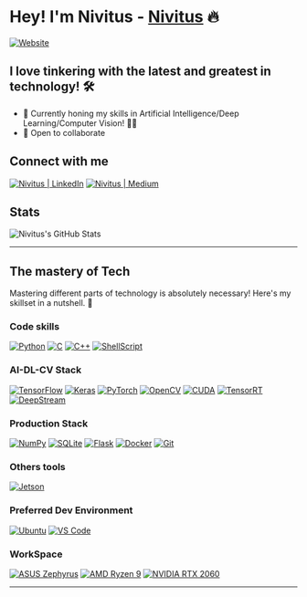 # Hey! I'm Nivitus -  [Nivitus](http://nivitus.herokuapp.com/) 🔥

[![Website](https://img.shields.io/website?label=Nivitus.github.io&style=for-the-badge&url=https%3A%2F%2FNivitus.github.io)](http://nivitus.herokuapp.com/)

## I love tinkering with the latest and greatest in technology! 🛠

- 🌱 Currently honing my skills in Artificial Intelligence/Deep Learning/Computer Vision! 💪🏼
- 👯 Open to collaborate

## Connect with me

[<img alt="Nivitus | LinkedIn" src="https://img.shields.io/badge/LinkedIn-0077B5?style=for-the-badge&logo=linkedin&logoColor=white" />](https://www.linkedin.com/in/nivitus-fernandez-999a6815b/)
[<img alt="Nivitus | Medium" src="https://img.shields.io/badge/Medium-000000?style=for-the-badge&logo=medium&logoColor=white" />](https://medium.com/@Nivitus.)

## Stats

<img alt="Nivitus's GitHub Stats" src="https://github-readme-stats.vercel.app/api?username=Nivitus&show_icons=true&hide_border=true&count_private=true?theme=dracula" />

---

## The mastery of Tech

Mastering different parts of technology is absolutely necessary! Here's my skillset in a nutshell. 🌰

### Code skills

[<img alt="Python" src="https://img.shields.io/badge/Python-FFD43B?style=for-the-badge&logo=python&logoColor=darkgreen" />]()
[<img alt="C" src="https://img.shields.io/badge/C-00599C?style=for-the-badge&logo=c&logoColor=white" />]()
[<img alt="C++" src="https://img.shields.io/badge/C%2B%2B-00599C?style=for-the-badge&logo=c%2B%2B&logoColor=white" />]()
[<img alt="ShellScript" src="https://img.shields.io/badge/Shell_Script-121011?style=for-the-badge&logo=gnu-bash&logoColor=white" />]()

### AI-DL-CV Stack

[<img alt="TensorFlow" src="https://img.shields.io/badge/TensorFlow-FF6F00?style=for-the-badge&logo=TensorFlow&logoColor=white" />]()
[<img alt="Keras" src="https://img.shields.io/badge/Keras-D00000?style=for-the-badge&logo=Keras&logoColor=white" />]()
[<img alt="PyTorch" src="https://img.shields.io/badge/PyTorch-EE4C2C?style=for-the-badge&logo=pytorch&logoColor=white" />]()
[<img alt="OpenCV" src="https://img.shields.io/badge/OpenCV-27338e?style=for-the-badge&logo=OpenCV&logoColor=white" />]()
[<img alt="CUDA" src="https://img.shields.io/badge/CUDA-76B900?style=for-the-badge&logo=nvidia&logoColor=white" />]()
[<img alt="TensorRT" src="https://img.shields.io/badge/TensorRT-76B900?style=for-the-badge&logo=nvidia&logoColor=white" />]()
[<img alt="DeepStream" src="https://img.shields.io/badge/DeepStream-76B900?style=for-the-badge&logo=nvidia&logoColor=white" />]()

### Production Stack

[<img alt="NumPy" src="https://img.shields.io/badge/Numpy-777BB4?style=for-the-badge&logo=numpy&logoColor=white" />]()
[<img alt="SQLite" src="https://img.shields.io/badge/SQLite-07405E?style=for-the-badge&logo=sqlite&logoColor=white" />]()
[<img alt="Flask" src="https://img.shields.io/badge/Flask-000000?style=for-the-badge&logo=flask&logoColor=white" />]()
[<img alt="Docker" src="https://img.shields.io/badge/Docker-2CA5E0?style=for-the-badge&logo=docker&logoColor=white" />]()
[<img alt="Git" src="https://img.shields.io/badge/Git-F05032?style=for-the-badge&logo=git&logoColor=white" />]()

### Others tools

[<img alt="Jetson" src="https://img.shields.io/badge/Jetson-76B900?style=for-the-badge&logo=nvidia&logoColor=white" />]()

### Preferred Dev Environment

[<img alt="Ubuntu" src="https://img.shields.io/badge/Ubuntu-E95420?&style=for-the-badge&logo=ubuntu&logoColor=white" />]()
[<img alt="VS Code" src="https://img.shields.io/badge/Visual_Studio_Code-0078D4?style=for-the-badge&logo=visual%20studio%20code&logoColor=white" />]()

### WorkSpace

[<img alt="ASUS Zephyrus" src="https://img.shields.io/badge/ROG-Zephyrus G14-eeeeee?style=for-the-badge&logo=asus&logoColor=white" />]()
[<img alt="AMD Ryzen 9" src="https://img.shields.io/badge/AMD-Ryzen_9_4900-ED1C24?style=for-the-badge&logo=amd&logoColor=white" />]()
[<img alt="NVIDIA RTX 2060" src="https://img.shields.io/badge/NVIDIA-RTX2060-76B900?style=for-the-badge&logo=nvidia&logoColor=white" />]()

---

